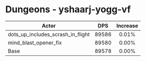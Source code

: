 # Dungeons - yshaarj-yogg-vf
| Actor | DPS | Increase |
|---|:---:|:---:|
|dots_up_includes_scrash_in_flight|89586|0.01%|
|mind_blast_opener_fix|89580|0.00%|
|Base|89578|0.00%|
